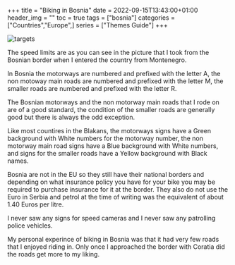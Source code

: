 +++
title = "Biking in Bosnia"
date = 2022-09-15T13:43:00+01:00
header_img = ""
toc = true
tags = ["bosnia"]
categories = ["Countries","Europe",]
series = ["Themes Guide"]
+++

![targets](/img/bosnia.jpg)

The speed limits are as you can see in the picture that I took from the Bosnian border when I entered the country from Montenegro.

In Bosnia the motorways are numbered and prefixed with the letter A, the non motoway main roads are numbered and prefixed with the letter M, the smaller roads are numbered and prefixed with the letter R.

The Bosnian motorways and the non motorway main roads that I rode on are of a good standard, the condition of the smaller roads are generally good but there is always the odd exception.

Like most countires in the Blakans, the motorways signs have a Green background with White numbers for the motorway number, the non motorway main road signs have a Blue background with White numbers, and signs for the smaller roads have a Yellow background with Black names.

Bosnia are not in the EU so they still have their national borders and depending on what insurance policy you have for your bike you may be required to purchase insurance for it at the border. They also do not use the Euro in Serbia and petrol at the time of writing was the equivalent of about 1.40 Euros per litre. 

I never saw any signs for speed cameras and I never saw any patrolling police vehicles.

My personal experince of biking in Bosnia was that it had very few roads that I enjoyed riding in. Only once I approached the border with Coratia did the roads get more to my liking. 